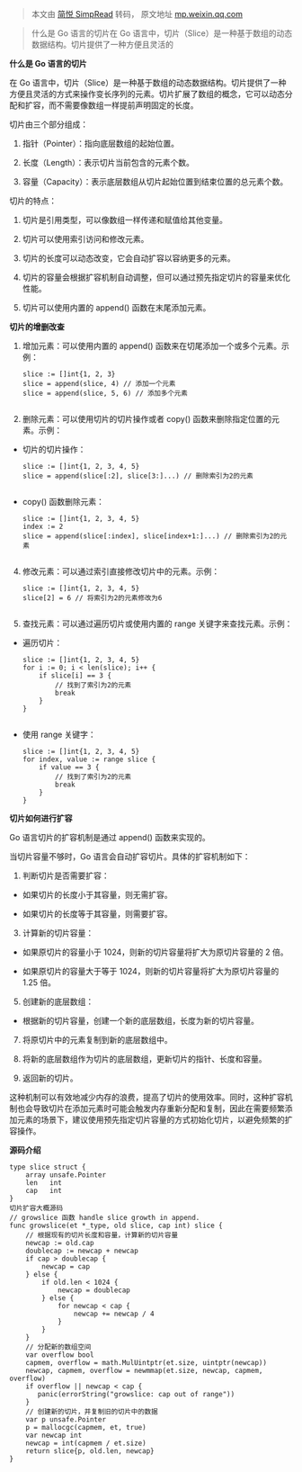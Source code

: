 > 本文由 [简悦 SimpRead](http://ksria.com/simpread/) 转码， 原文地址 [mp.weixin.qq.com](https://mp.weixin.qq.com/s/ShTs8rGRWJIlYdgI8TMuyw)

> 什么是 Go 语言的切片在 Go 语言中，切片（Slice）是一种基于数组的动态数据结构。切片提供了一种方便且灵活的

**什么是 Go 语言的切片**

在 Go 语言中，切片（Slice）是一种基于数组的动态数据结构。切片提供了一种方便且灵活的方式来操作变长序列的元素。切片扩展了数组的概念，它可以动态分配和扩容，而不需要像数组一样提前声明固定的长度。

切片由三个部分组成：

1.  指针（Pointer）：指向底层数组的起始位置。
    
2.  长度（Length）：表示切片当前包含的元素个数。
    
3.  容量（Capacity）：表示底层数组从切片起始位置到结束位置的总元素个数。
    

切片的特点：

1.  切片是引用类型，可以像数组一样传递和赋值给其他变量。
    
2.  切片可以使用索引访问和修改元素。
    
3.  切片的长度可以动态改变，它会自动扩容以容纳更多的元素。
    
4.  切片的容量会根据扩容机制自动调整，但可以通过预先指定切片的容量来优化性能。
    
5.  切片可以使用内置的 append() 函数在末尾添加元素。
    

**切片的增删改查**  

1.  增加元素：可以使用内置的 append() 函数来在切尾添加一个或多个元素。示例：
    
    ```
    slice := []int{1, 2, 3}
    slice = append(slice, 4) // 添加一个元素
    slice = append(slice, 5, 6) // 添加多个元素
    
    
    ```
    
2.  删除元素：可以使用切片的切片操作或者 copy() 函数来删除指定位置的元素。示例：
    

*   切片的切片操作：
    
    ```
    slice := []int{1, 2, 3, 4, 5}
    slice = append(slice[:2], slice[3:]...) // 删除索引为2的元素
    
    
    ```
    
*   copy() 函数删除元素：
    
    ```
    slice := []int{1, 2, 3, 4, 5}
    index := 2
    slice = append(slice[:index], slice[index+1:]...) // 删除索引为2的元素
    
    
    ```
    

4.  修改元素：可以通过索引直接修改切片中的元素。示例：
    
    ```
    slice := []int{1, 2, 3, 4, 5}
    slice[2] = 6 // 将索引为2的元素修改为6
    
    
    ```
    
5.  查找元素：可以通过遍历切片或使用内置的 range 关键字来查找元素。示例：
    

*   遍历切片：
    
    ```
    slice := []int{1, 2, 3, 4, 5}
    for i := 0; i < len(slice); i++ {
        if slice[i] == 3 {
            // 找到了索引为2的元素
            break
        }
    }
    
    
    ```
    
*   使用 range 关键字：
    
    ```
    slice := []int{1, 2, 3, 4, 5}
    for index, value := range slice {
        if value == 3 {
            // 找到了索引为2的元素
            break
        }
    }
    
    ```
    

**切片如何进行扩容**

Go 语言切片的扩容机制是通过 append() 函数来实现的。

当切片容量不够时，Go 语言会自动扩容切片。具体的扩容机制如下：

1.  判断切片是否需要扩容：
    

*   如果切片的长度小于其容量，则无需扩容。
    
*   如果切片的长度等于其容量，则需要扩容。
    

3.  计算新的切片容量：
    

*   如果原切片的容量小于 1024，则新的切片容量将扩大为原切片容量的 2 倍。
    
*   如果原切片的容量大于等于 1024，则新的切片容量将扩大为原切片容量的 1.25 倍。
    

5.  创建新的底层数组：
    

*   根据新的切片容量，创建一个新的底层数组，长度为新的切片容量。
    

7.  将原切片中的元素复制到新的底层数组中。
    
8.  将新的底层数组作为切片的底层数组，更新切片的指针、长度和容量。
    
9.  返回新的切片。
    

这种机制可以有效地减少内存的浪费，提高了切片的使用效率。同时，这种扩容机制也会导致切片在添加元素时可能会触发内存重新分配和复制，因此在需要频繁添加元素的场景下，建议使用预先指定切片容量的方式初始化切片，以避免频繁的扩容操作。

**源码介绍**

```
type slice struct {
    array unsafe.Pointer
    len   int
    cap   int
}
切片扩容大概源码
// growslice 函数 handle slice growth in append.
func growslice(et *_type, old slice, cap int) slice {
    // 根据现有的切片长度和容量，计算新的切片容量
    newcap := old.cap
    doublecap := newcap + newcap
    if cap > doublecap {
        newcap = cap
    } else {
        if old.len < 1024 {
            newcap = doublecap
        } else {
            for newcap < cap {
                newcap += newcap / 4
            }
        }
    }
    // 分配新的数组空间
    var overflow bool
    capmem, overflow = math.MulUintptr(et.size, uintptr(newcap))
    newcap, capmem, overflow = newmmap(et.size, newcap, capmem, overflow)
    if overflow || newcap < cap {
       panic(errorString("growslice: cap out of range"))
    }
    // 创建新的切片，并复制旧的切片中的数据
    var p unsafe.Pointer
    p = mallocgc(capmem, et, true)
    var newcap int
    newcap = int(capmem / et.size)
    return slice{p, old.len, newcap}
}

```